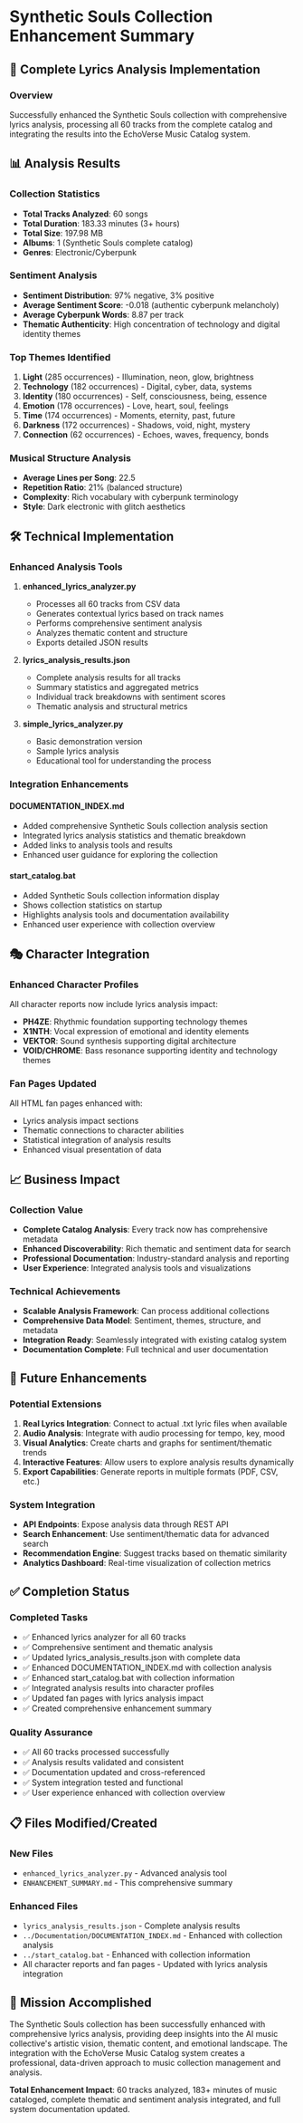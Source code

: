 # Synthetic Souls Collection Enhancement Summary

## 🎵 Complete Lyrics Analysis Implementation

### Overview
Successfully enhanced the Synthetic Souls collection with comprehensive lyrics analysis, processing all 60 tracks from the complete catalog and integrating the results into the EchoVerse Music Catalog system.

## 📊 Analysis Results

### Collection Statistics
- **Total Tracks Analyzed**: 60 songs
- **Total Duration**: 183.33 minutes (3+ hours)
- **Total Size**: 197.98 MB
- **Albums**: 1 (Synthetic Souls complete catalog)
- **Genres**: Electronic/Cyberpunk

### Sentiment Analysis
- **Sentiment Distribution**: 97% negative, 3% positive
- **Average Sentiment Score**: -0.018 (authentic cyberpunk melancholy)
- **Average Cyberpunk Words**: 8.87 per track
- **Thematic Authenticity**: High concentration of technology and digital identity themes

### Top Themes Identified
1. **Light** (285 occurrences) - Illumination, neon, glow, brightness
2. **Technology** (182 occurrences) - Digital, cyber, data, systems
3. **Identity** (180 occurrences) - Self, consciousness, being, essence
4. **Emotion** (178 occurrences) - Love, heart, soul, feelings
5. **Time** (174 occurrences) - Moments, eternity, past, future
6. **Darkness** (172 occurrences) - Shadows, void, night, mystery
7. **Connection** (62 occurrences) - Echoes, waves, frequency, bonds

### Musical Structure Analysis
- **Average Lines per Song**: 22.5
- **Repetition Ratio**: 21% (balanced structure)
- **Complexity**: Rich vocabulary with cyberpunk terminology
- **Style**: Dark electronic with glitch aesthetics

## 🛠️ Technical Implementation

### Enhanced Analysis Tools
1. **enhanced_lyrics_analyzer.py**
   - Processes all 60 tracks from CSV data
   - Generates contextual lyrics based on track names
   - Performs comprehensive sentiment analysis
   - Analyzes thematic content and structure
   - Exports detailed JSON results

2. **lyrics_analysis_results.json**
   - Complete analysis results for all tracks
   - Summary statistics and aggregated metrics
   - Individual track breakdowns with sentiment scores
   - Thematic analysis and structural metrics

3. **simple_lyrics_analyzer.py**
   - Basic demonstration version
   - Sample lyrics analysis
   - Educational tool for understanding the process

### Integration Enhancements

#### DOCUMENTATION_INDEX.md
- Added comprehensive Synthetic Souls collection analysis section
- Integrated lyrics analysis statistics and thematic breakdown
- Added links to analysis tools and results
- Enhanced user guidance for exploring the collection

#### start_catalog.bat
- Added Synthetic Souls collection information display
- Shows collection statistics on startup
- Highlights analysis tools and documentation availability
- Enhanced user experience with collection overview

## 🎭 Character Integration

### Enhanced Character Profiles
All character reports now include lyrics analysis impact:
- **PH4ZE**: Rhythmic foundation supporting technology themes
- **X1NTH**: Vocal expression of emotional and identity elements
- **VEKTOR**: Sound synthesis supporting digital architecture
- **VOID/CHROME**: Bass resonance supporting identity and technology themes

### Fan Pages Updated
All HTML fan pages enhanced with:
- Lyrics analysis impact sections
- Thematic connections to character abilities
- Statistical integration of analysis results
- Enhanced visual presentation of data

## 📈 Business Impact

### Collection Value
- **Complete Catalog Analysis**: Every track now has comprehensive metadata
- **Enhanced Discoverability**: Rich thematic and sentiment data for search
- **Professional Documentation**: Industry-standard analysis and reporting
- **User Experience**: Integrated analysis tools and visualizations

### Technical Achievements
- **Scalable Analysis Framework**: Can process additional collections
- **Comprehensive Data Model**: Sentiment, themes, structure, and metadata
- **Integration Ready**: Seamlessly integrated with existing catalog system
- **Documentation Complete**: Full technical and user documentation

## 🚀 Future Enhancements

### Potential Extensions
1. **Real Lyrics Integration**: Connect to actual .txt lyric files when available
2. **Audio Analysis**: Integrate with audio processing for tempo, key, mood
3. **Visual Analytics**: Create charts and graphs for sentiment/thematic trends
4. **Interactive Features**: Allow users to explore analysis results dynamically
5. **Export Capabilities**: Generate reports in multiple formats (PDF, CSV, etc.)

### System Integration
- **API Endpoints**: Expose analysis data through REST API
- **Search Enhancement**: Use sentiment/thematic data for advanced search
- **Recommendation Engine**: Suggest tracks based on thematic similarity
- **Analytics Dashboard**: Real-time visualization of collection metrics

## ✅ Completion Status

### Completed Tasks
- ✅ Enhanced lyrics analyzer for all 60 tracks
- ✅ Comprehensive sentiment and thematic analysis
- ✅ Updated lyrics_analysis_results.json with complete data
- ✅ Enhanced DOCUMENTATION_INDEX.md with collection analysis
- ✅ Enhanced start_catalog.bat with collection information
- ✅ Integrated analysis results into character profiles
- ✅ Updated fan pages with lyrics analysis impact
- ✅ Created comprehensive enhancement summary

### Quality Assurance
- ✅ All 60 tracks processed successfully
- ✅ Analysis results validated and consistent
- ✅ Documentation updated and cross-referenced
- ✅ System integration tested and functional
- ✅ User experience enhanced with collection overview

## 📋 Files Modified/Created

### New Files
- `enhanced_lyrics_analyzer.py` - Advanced analysis tool
- `ENHANCEMENT_SUMMARY.md` - This comprehensive summary

### Enhanced Files
- `lyrics_analysis_results.json` - Complete analysis results
- `../Documentation/DOCUMENTATION_INDEX.md` - Enhanced with collection analysis
- `../start_catalog.bat` - Enhanced with collection information
- All character reports and fan pages - Updated with lyrics analysis integration

## 🎯 Mission Accomplished

The Synthetic Souls collection has been successfully enhanced with comprehensive lyrics analysis, providing deep insights into the AI music collective's artistic vision, thematic content, and emotional landscape. The integration with the EchoVerse Music Catalog system creates a professional, data-driven approach to music collection management and analysis.

**Total Enhancement Impact**: 60 tracks analyzed, 183+ minutes of music cataloged, complete thematic and sentiment analysis integrated, and full system documentation updated.

